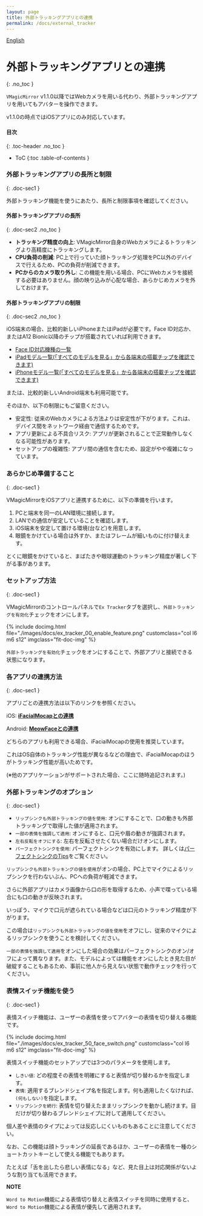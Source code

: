 ```yaml
---
layout: page
title: 外部トラッキングアプリとの連携
permalink: /docs/external_tracker
---
```


[English](../en/docs/external_tracker)

# 外部トラッキングアプリとの連携
{: .no_toc }

`VMagicMirror` v1.1.0以降ではWebカメラを用いる代わり、外部トラッキングアプリを用いてもアバターを操作できます。

v1.1.0の時点ではiOSアプリにのみ対応しています。

<div class="toc-area" markdown="1">

#### 目次
{: .toc-header .no_toc }

* ToC
{:toc .table-of-contents }

</div>


### 外部トラッキングアプリの長所と制限
{: .doc-sec1 }

外部トラッキング機能を使うにあたり、長所と制限事項を確認してください。

#### 外部トラッキングアプリの長所
{: .doc-sec2 .no_toc }

<div class="doc-ul" markdown="1">

- **トラッキング精度の向上**: VMagicMirror自身のWebカメラによるトラッキングより高精度にトラッキングします。
- **CPU負荷の削減**: PC上で行っていた顔トラッキング処理をPC以外のデバイスで行えるため、PCの負荷が削減できます。
- **PCからのカメラ取り外し**: この機能を用いる場合、PCにWebカメラを接続する必要はありません。顔の映り込みが心配な場合、あらかじめカメラを外しておけます。

</div>

#### 外部トラッキングアプリの制限
{: .doc-sec2 .no_toc }

iOS端末の場合、比較的新しいiPhoneまたはiPadが必要です。Face ID対応か、またはA12 Bionic以降のチップが搭載されていれば利用できます。

<div class="doc-ul" markdown="1">

- [Face ID対応機種の一覧](https://support.apple.com/ja-jp/HT209183)
- [iPadモデル一覧(「すべてのモデルを見る」から各端末の搭載チップを確認できます)](https://www.apple.com/jp/ipad/compare/)
- [iPhoneモデル一覧(「すべてのモデルを見る」から各端末の搭載チップを確認できます)](https://www.apple.com/jp/iphone/compare/)

</div>

または、比較的新しいAndroid端末も利用可能です。

そのほか、以下の制限にもご留意ください。

<div class="doc-ul" markdown="1">

- 安定性: 従来のWebカメラによる方法よりは安定性が下がります。これは、デバイス間をネットワーク経由で通信するためです。
- アプリ更新による不具合リスク: アプリが更新されることで正常動作しなくなる可能性があります。
- セットアップの複雑性: アプリ間の通信を含むため、設定がやや複雑になっています。

</div>


### あらかじめ準備すること
{: .doc-sec1 }

VMagicMirrorをiOSアプリと連携するために、以下の準備を行います。

1. PCと端末を同一のLAN環境に接続します。
2. LANでの通信が安定していることを確認します。
3. iOS端末を安定して置ける環境(台など)を用意します。
4. 眼鏡をかけている場合は外すか、またはフレームが細いものに付け替えます。

とくに眼鏡をかけていると、まばたきや眼球運動のトラッキング精度が著しく下がる事があります。


### セットアップ方法
{: .doc-sec1 }

VMagicMirrorのコントロールパネルで`Ex Tracker`タブを選択し、`外部トラッキングを有効化`チェックをオンにします。

<div class="row">
{% include docimg.html file="./images/docs/ex_tracker_00_enable_feature.png" customclass="col l6 m6 s12" imgclass="fit-doc-img" %}
</div>

`外部トラッキングを有効化`チェックをオンにすることで、外部アプリと接続できる状態になります。

### 各アプリの連携方法
{: .doc-sec1 }

アプリごとの連携方法は以下のリンクを参照ください。

iOS: **[iFacialMocapとの連携](./external_tracker_ifacialmocap)**

Android: **[MeowFaceとの連携](./external_tracker_meowface)**

どちらのアプリも利用できる場合、iFacialMocapの使用を推奨しています。

これはOS自体のトラッキング性能が異なるなどの理由で、iFacialMocapのほうがトラッキング性能が高いためです。

(※他のアプリケーションがサポートされた場合、ここに随時追記されます。)


### 外部トラッキングのオプション
{: .doc-sec1 }

<div class="doc-ul" markdown="1">

- `リップシンクも外部トラッキングの値を使用`: オンにすることで、口の動きも外部トラッキングで取得した値が適用されます。
- `一部の表情を強調して適用`: オンにすると、口元や眉の動きが強調されます。
- `左右反転をオフにする`: 左右を反転させたくない場合だけオンにします。
- `パーフェクトシンクを使用`: パーフェクトシンクを有効にします。
詳しくは[パーフェクトシンクのTips](../tips/perfect_sync)をご覧ください。

</div>

`リップシンクも外部トラッキングの値を使用`がオンの場合、PC上でマイクによるリップシンクを行わないぶん、PCへの負荷が軽減できます。

さらに外部アプリはカメラ画像から口の形を取得するため、小声で喋っている場合にも口の動きが反映されます。

いっぽう、マイクで口元が遮られている場合などは口元のトラッキング精度が下がります。

この場合は`リップシンクも外部トラッキングの値を使用`をオフにし、従来のマイクによるリップシンクを使うことを検討してください。


`一部の表情を強調して適用`をオンにした場合の効果はパーフェクトシンクのオン/オフによって異なります。また、モデルによっては機能をオンにしたとき見た目が破綻することもあるため、事前に他人から見えない状態で動作チェックを行ってください。


### 表情スイッチ機能を使う
{: .doc-sec1 }

表情スイッチ機能は、ユーザーの表情を使ってアバターの表情を切り替える機能です。

<div class="row">
{% include docimg.html file="./images/docs/ex_tracker_50_face_switch.png" customclass="col l6 m6 s12" imgclass="fit-doc-img" %}
</div>

表情スイッチ機能のセットアップでは3つのパラメータを使用します。

<div class="doc-ul" markdown="1">

- `しきい値`: どの程度その表情を明確にすると表情が切り替わるかを指定します。
- `表情`: 適用するブレンドシェイプ名を指定します。何も適用したくなければ、`(何もしない)`を指定します。
- `リップシンクを続行`: 表情を切り替えたままリップシンクを動かし続けます。目だけが切り替わるブレンドシェイプに対して適用してください。

</div>

個人差や表情のタイプによっては反応しにくいものもあることに注意してください。

なお、この機能は顔トラッキングの延長であるほか、ユーザーの表情を一種のショートカットキーとして使える機能でもあります。

たとえば「舌を出したら悲しい表情になる」など、見た目上は対応関係がないような割り当ても活用できます。

<div class="note-area" markdown="1">

**NOTE**

`Word to Motion`機能による表情切り替えと表情スイッチを同時に使用すると、`Word to Motion`機能による表情が優先して適用されます。

</div>
